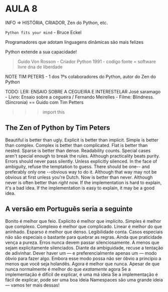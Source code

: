 # AULA 8

INFO => HISTÓRIA, CRIADOR, Zen do Python, etc.

`Python fits your mind` - Bruce Eckel

Programadores que adotam linguagens dinâmicas são mais felizes

Python extende a sua capacidade!

> Guido Von Rosson - Criador Python
1991 - codigo fonte = software livre
dna de liberdade

 NOTE TIM PETERS - 1 dos 1ºs colaboradores do Python, autor do Zen do Python

TODO:
  LER: ENSAIO SOBRE A CEGUEIRA E INTERESTELAR
José saramago - Livro: Ensaio sobre a cegueira / Fernando Meirelles - Filme: Blindness. (Sincronia) ==
Guido com Tim Petters

>>> import this

## The Zen of Python by Tim Peters

Beautiful is better than ugly.
Explicit is better than implicit.
Simple is better than complex.
Complex is better than complicated.
Flat is better than nested.
Sparse is better than dense.
Readability counts.
Special cases aren't special enough to break the rules.
Although practicality beats purity.
Errors should never pass silently.
Unless explicitly silenced.
In the face of ambiguity, refuse the temptation to guess.
There should be one-- and preferably only one --obvious way to do it.
Although that way may not be obvious at first unless you're Dutch.
Now is better than never.
Although never is often better than *right* now.
If the implementation is hard to explain, it's a bad idea.
If the implementation is easy to explain, it may be a good idea.

## A versão em Português seria a seguinte

Bonito é melhor que feio.
Explícito é melhor que implícito.
Simples é melhor que complexo.
Complexo é melhor que complicado.
Linear é melhor do que aninhado.
Esparso é melhor que denso.
Legibilidade conta.
Casos especiais não são especiais o bastante para quebrar as regras.
Ainda que praticidade vença a pureza.
Erros nunca devem passar silenciosamente.
A menos que sejam explicitamente silenciados.
Diante da ambiguidade, recuse a tentação de adivinhar.
Dever haver um — e preferencialmente apenas um — modo óbvio para fazer algo.
Embora esse modo possa não ser óbvio a princípio a menos que você seja holandês.
Agora é melhor que nunca.
Apesar de que nunca normalmente é melhor do que *exatamente* agora
Se a implementação é difícil de explicar, é uma má ideia
Se a implementação é fácil de explicar, pode ser uma boa ideia
Namespaces são uma grande ideia — vamos ter mais dessas!
